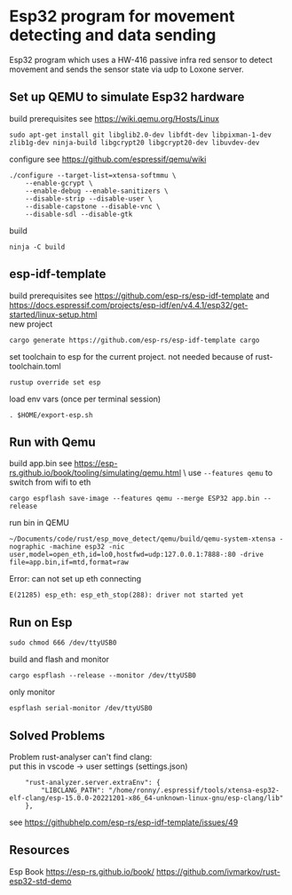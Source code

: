 # Esp32 program for movement detecting and data sending
Esp32 program which uses a HW-416 passive infra red sensor to detect movement and sends the sensor state via udp to Loxone server.

## Set up QEMU to simulate Esp32 hardware
build prerequisites see https://wiki.qemu.org/Hosts/Linux
```
sudo apt-get install git libglib2.0-dev libfdt-dev libpixman-1-dev zlib1g-dev ninja-build libgcrypt20 libgcrypt20-dev libuvdev-dev
```
configure see https://github.com/espressif/qemu/wiki
```
./configure --target-list=xtensa-softmmu \
    --enable-gcrypt \
    --enable-debug --enable-sanitizers \
    --disable-strip --disable-user \
    --disable-capstone --disable-vnc \
    --disable-sdl --disable-gtk
```
build
```
ninja -C build
```
## esp-idf-template
build prerequisites see https://github.com/esp-rs/esp-idf-template and 
https://docs.espressif.com/projects/esp-idf/en/v4.4.1/esp32/get-started/linux-setup.html \
new project 
```
cargo generate https://github.com/esp-rs/esp-idf-template cargo
```
set toolchain to esp for the current project. not needed because of rust-toolchain.toml
```
rustup override set esp
```
load env vars (once per terminal session)
```
. $HOME/export-esp.sh
```
## Run with Qemu
build app.bin see https://esp-rs.github.io/book/tooling/simulating/qemu.html \\
use `--features qemu` to switch from wifi to eth
```
cargo espflash save-image --features qemu --merge ESP32 app.bin --release
```
run bin in QEMU
```
~/Documents/code/rust/esp_move_detect/qemu/build/qemu-system-xtensa -nographic -machine esp32 -nic user,model=open_eth,id=lo0,hostfwd=udp:127.0.0.1:7888-:80 -drive file=app.bin,if=mtd,format=raw
```
Error: can not set up eth connecting
```
E(21285) esp_eth: esp_eth_stop(288): driver not started yet
```
## Run on Esp
```
sudo chmod 666 /dev/ttyUSB0
```
build and flash and monitor
```
cargo espflash --release --monitor /dev/ttyUSB0
```
only monitor
```
espflash serial-monitor /dev/ttyUSB0 
```
## Solved Problems
Problem rust-analyser can't find clang: \
put this in vscode -> user settings (settings.json)
```
    "rust-analyzer.server.extraEnv": {
        "LIBCLANG_PATH": "/home/ronny/.espressif/tools/xtensa-esp32-elf-clang/esp-15.0.0-20221201-x86_64-unknown-linux-gnu/esp-clang/lib"
    },
```
see https://githubhelp.com/esp-rs/esp-idf-template/issues/49

## Resources
Esp Book https://esp-rs.github.io/book/
https://github.com/ivmarkov/rust-esp32-std-demo





